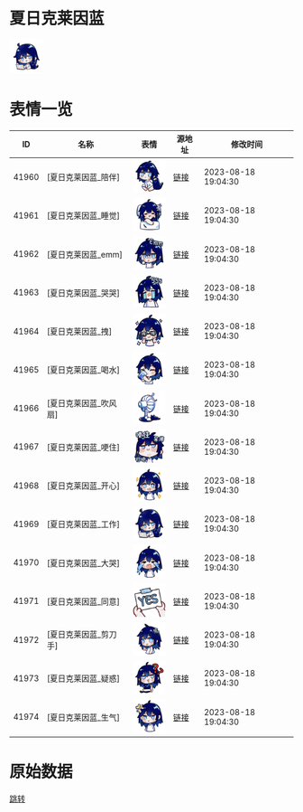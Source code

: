 # 夏日克莱因蓝

<img src="./cover.png" height="60" alt="cover" />

# 表情一览

|ID|名称|表情|源地址|修改时间|
|----|----|----|----|----|
|41960|[夏日克莱因蓝_陪伴]|<img src="./pic/041960_%5B夏日克莱因蓝_陪伴%5D.png" height="60" alt="陪伴"/>|[链接](https://i0.hdslb.com/bfs/garb/cd4d68c2bf8d45ccc6d5629ab33d503d157cadac.png)|2023-08-18 19:04:30|
|41961|[夏日克莱因蓝_睡觉]|<img src="./pic/041961_%5B夏日克莱因蓝_睡觉%5D.png" height="60" alt="睡觉"/>|[链接](https://i0.hdslb.com/bfs/garb/5bb01bd34c25b08920e92cb883ff8a72007559fa.png)|2023-08-18 19:04:30|
|41962|[夏日克莱因蓝_emm]|<img src="./pic/041962_%5B夏日克莱因蓝_emm%5D.png" height="60" alt="emm"/>|[链接](https://i0.hdslb.com/bfs/garb/b4e68c21c081eaadafc6fc773a417bf4515200c4.png)|2023-08-18 19:04:30|
|41963|[夏日克莱因蓝_哭哭]|<img src="./pic/041963_%5B夏日克莱因蓝_哭哭%5D.png" height="60" alt="哭哭"/>|[链接](https://i0.hdslb.com/bfs/garb/cc49bb2ce4182e327b09993e63fa244608c81cdb.png)|2023-08-18 19:04:30|
|41964|[夏日克莱因蓝_拽]|<img src="./pic/041964_%5B夏日克莱因蓝_拽%5D.png" height="60" alt="拽"/>|[链接](https://i0.hdslb.com/bfs/garb/94d3c6ffb55afe31012a63ecaad39d2b3dbd2048.png)|2023-08-18 19:04:30|
|41965|[夏日克莱因蓝_喝水]|<img src="./pic/041965_%5B夏日克莱因蓝_喝水%5D.png" height="60" alt="喝水"/>|[链接](https://i0.hdslb.com/bfs/garb/c8662a249382d24bad77f6c80d1103daf7c19b43.png)|2023-08-18 19:04:30|
|41966|[夏日克莱因蓝_吹风扇]|<img src="./pic/041966_%5B夏日克莱因蓝_吹风扇%5D.png" height="60" alt="吹风扇"/>|[链接](https://i0.hdslb.com/bfs/garb/77748c0f832a952bb605fec3d735a9a0e3c47a94.png)|2023-08-18 19:04:30|
|41967|[夏日克莱因蓝_哽住]|<img src="./pic/041967_%5B夏日克莱因蓝_哽住%5D.png" height="60" alt="哽住"/>|[链接](https://i0.hdslb.com/bfs/garb/8bffec8a3e44d6bdf05636f4d132d4f7878a74f1.png)|2023-08-18 19:04:30|
|41968|[夏日克莱因蓝_开心]|<img src="./pic/041968_%5B夏日克莱因蓝_开心%5D.png" height="60" alt="开心"/>|[链接](https://i0.hdslb.com/bfs/garb/7900f4655c6c3a69605651c840d0f87b659a1115.png)|2023-08-18 19:04:30|
|41969|[夏日克莱因蓝_工作]|<img src="./pic/041969_%5B夏日克莱因蓝_工作%5D.png" height="60" alt="工作"/>|[链接](https://i0.hdslb.com/bfs/garb/f34efd41cd27d868f2576d8e98c24f3f654e66bb.png)|2023-08-18 19:04:30|
|41970|[夏日克莱因蓝_大哭]|<img src="./pic/041970_%5B夏日克莱因蓝_大哭%5D.png" height="60" alt="大哭"/>|[链接](https://i0.hdslb.com/bfs/garb/b2f68b388d371c4f62accc700dfe6ee66af8efa0.png)|2023-08-18 19:04:30|
|41971|[夏日克莱因蓝_同意]|<img src="./pic/041971_%5B夏日克莱因蓝_同意%5D.png" height="60" alt="同意"/>|[链接](https://i0.hdslb.com/bfs/garb/c745283a76937f1ea5151bfa4445610aaddc4356.png)|2023-08-18 19:04:30|
|41972|[夏日克莱因蓝_剪刀手]|<img src="./pic/041972_%5B夏日克莱因蓝_剪刀手%5D.png" height="60" alt="剪刀手"/>|[链接](https://i0.hdslb.com/bfs/garb/7bc5b465cecc5e2de6d00646d71af89fb2ef17fa.png)|2023-08-18 19:04:30|
|41973|[夏日克莱因蓝_疑惑]|<img src="./pic/041973_%5B夏日克莱因蓝_疑惑%5D.png" height="60" alt="疑惑"/>|[链接](https://i0.hdslb.com/bfs/garb/253b0644a7ab131596ad916f9b1ce026b82ecdd3.png)|2023-08-18 19:04:30|
|41974|[夏日克莱因蓝_生气]|<img src="./pic/041974_%5B夏日克莱因蓝_生气%5D.png" height="60" alt="生气"/>|[链接](https://i0.hdslb.com/bfs/garb/de8d77f289698020567d09cf4653676991168da9.png)|2023-08-18 19:04:30|

# 原始数据

[跳转](./raw.json)

